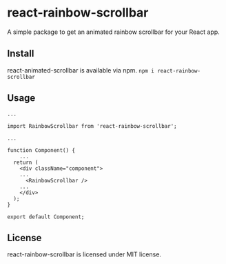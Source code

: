 # react-rainbow-scrollbar
A simple package to get an animated rainbow scrollbar for your React app.

## Install
react-animated-scrollbar is available via npm.
`npm i react-rainbow-scrollbar`

## Usage

```
...

import RainbowScrollbar from 'react-rainbow-scrollbar';

...

function Component() {
    ...
  return (
    <div className="component">
    ...
      <RainbowScrollbar />
    ...
    </div>
  );
}

export default Component;
```

## License
react-rainbow-scrollbar is licensed under MIT license.
